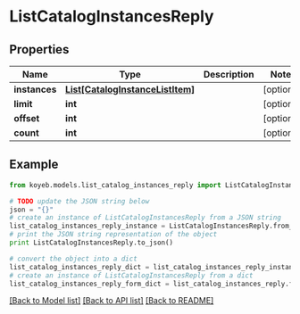 # ListCatalogInstancesReply


## Properties
Name | Type | Description | Notes
------------ | ------------- | ------------- | -------------
**instances** | [**List[CatalogInstanceListItem]**](CatalogInstanceListItem.md) |  | [optional] 
**limit** | **int** |  | [optional] 
**offset** | **int** |  | [optional] 
**count** | **int** |  | [optional] 

## Example

```python
from koyeb.models.list_catalog_instances_reply import ListCatalogInstancesReply

# TODO update the JSON string below
json = "{}"
# create an instance of ListCatalogInstancesReply from a JSON string
list_catalog_instances_reply_instance = ListCatalogInstancesReply.from_json(json)
# print the JSON string representation of the object
print ListCatalogInstancesReply.to_json()

# convert the object into a dict
list_catalog_instances_reply_dict = list_catalog_instances_reply_instance.to_dict()
# create an instance of ListCatalogInstancesReply from a dict
list_catalog_instances_reply_form_dict = list_catalog_instances_reply.from_dict(list_catalog_instances_reply_dict)
```
[[Back to Model list]](../README.md#documentation-for-models) [[Back to API list]](../README.md#documentation-for-api-endpoints) [[Back to README]](../README.md)


